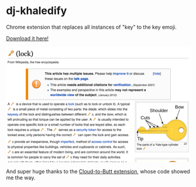 # dj-khaledify
Chrome extension that replaces all instances of "key" to the key emoji.

[Download it here!](https://chrome.google.com/webstore/detail/dj-khaledify/kadkjmconegfdacmcblecejmldnokpbh)

![Preview](Screenshot.png)

And super huge thanks to the [Cloud-to-Butt extension](https://chrome.google.com/webstore/detail/cloud-to-butt-plus/apmlngnhgbnjpajelfkmabhkfapgnoai?hl=en), whose code showed me the way.
